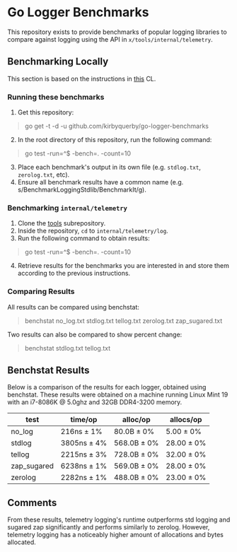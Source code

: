 # Go Logger Benchmarks

This repository exists to provide benchmarks of popular logging libraries to compare against logging using the API in `x/tools/internal/telemetry`.

## Benchmarking Locally
This section is based on the instructions in [this](https://go-review.googlesource.com/c/tools/+/212078) CL.
### Running these benchmarks
1. Get this repository:
> go get -t -d -u github.com/kirbyquerby/go-logger-benchmarks
2. In the root directory of this repository, run the following command:
> go test -run=^$ -bench=. -count=10
3. Place each benchmark's output in its own file (e.g. `stdlog.txt`, `zerolog.txt`, etc).
4. Ensure all benchmark results have a common name (e.g. s/BenchmarkLoggingStdlib/BenchmarkIt/g).



### Benchmarking `internal/telemetry`
1. Clone the [tools](https://golang.org/x/tools) subrepository.
2. Inside the repository, `cd` to `internal/telemetry/log`.
3. Run the following command to obtain results:
> go test -run=^$ -bench=. -count=10
4. Retrieve results for the benchmarks you are interested in and store them according to the previous instructions.

### Comparing Results
All results can be compared using benchstat:
> benchstat no_log.txt stdlog.txt tellog.txt zerolog.txt zap_sugared.txt

Two results can also be compared to show percent change:
> benchstat stdlog.txt tellog.txt
## Benchstat Results
Below is a comparison of the results for each logger, obtained using benchstat. These results were obtained on a machine running Linux Mint 19 with an i7-8086K @ 5.0ghz and 32GB DDR4-3200 memory.




| test       | time/op     | alloc/op    | allocs/op      |
|------------|-------------|-------------|----------------|
|no_log      | 216ns ± 1%  | 80.0B ± 0%  | 5.00 ± 0%      |
|stdlog      | 3805ns ± 4% | 568.0B ± 0% | 28.00 ± 0%     |
|tellog      | 2215ns ± 3% | 728.0B ± 0% | 32.00 ± 0%     |
|zap_sugared | 6238ns ± 1% | 569.0B ± 0% | 28.00 ± 0%     |
|zerolog     | 2282ns ± 1% | 488.0B ± 0% | 23.00 ± 0%     |

## Comments

From these results, telemetry logging's runtime outperforms std logging and sugared zap significantly and performs similarly to zerolog. However, telemetry logging has a noticeably higher amount of allocations and bytes allocated.